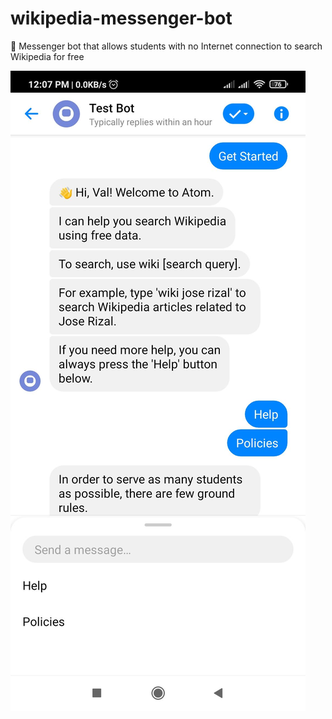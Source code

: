 # wikipedia-messenger-bot
🤖 Messenger bot that allows students with no Internet connection to search Wikipedia for free

![screenshot](https://github.com/vlipatdev/wikipedia-messenger-bot/blob/master/assets/Screenshot_2020-12-06-12-07-28-489_com.facebook.jpg)
